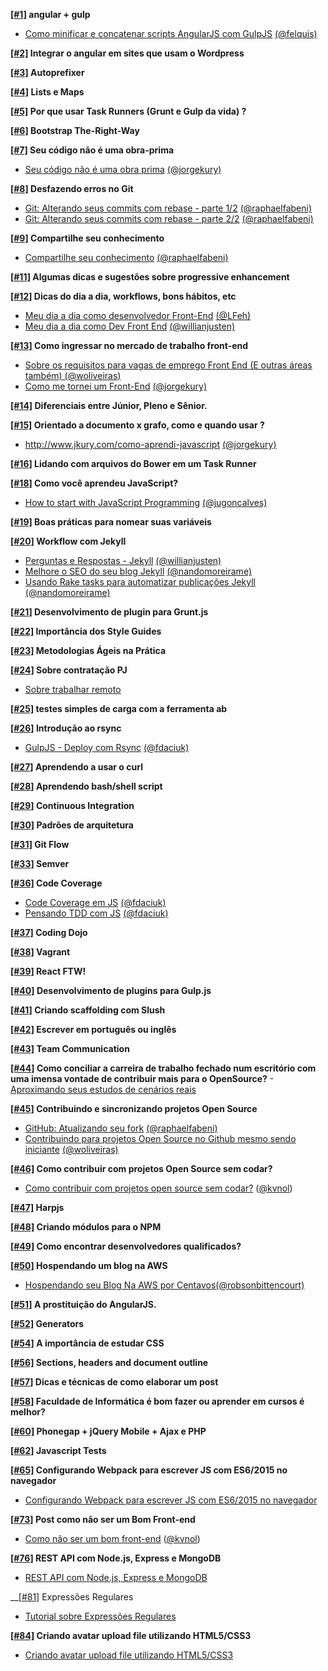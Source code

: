__[[#1]](http://github.com/LFeh/poste-mais/issues/1) angular + gulp__
  - [Como minificar e concatenar scripts AngularJS com GulpJS](http://tutsmais.com.br/blog/angularjs/como-minificar-e-concatenar-scripts-angularjs-com-gulpjs/) [(@felquis)](http://github.com/felquis)

__[[#2]](http://github.com/LFeh/poste-mais/issues/2) Integrar o angular em sites que usam o Wordpress__

__[[#3]](http://github.com/LFeh/poste-mais/issues/3) Autoprefixer__

__[[#4]](http://github.com/LFeh/poste-mais/issues/4) Lists e Maps__

__[[#5]](http://github.com/LFeh/poste-mais/issues/5) Por que usar Task Runners (Grunt e Gulp da vida) ?__

__[[#6]](http://github.com/LFeh/poste-mais/issues/6) Bootstrap The-Right-Way__

__[[#7]](http://github.com/LFeh/poste-mais/issues/7) Seu código não é uma obra-prima__
  - [Seu código não é uma obra prima](http://www.jkury.com/seu-codigo-nao-e-uma-obra-prima) [(@jorgekury)](http://github.com/jorgekury)

__[[#8]](http://github.com/LFeh/poste-mais/issues/8) Desfazendo erros no Git__
  - [Git: Alterando seus commits com rebase - parte 1/2](http://www.raphaelfabeni.com.br/git-alterando-commits-parte-1/) [(@raphaelfabeni)](http://github.com/raphaelfabeni)
  - [Git: Alterando seus commits com rebase - parte 2/2](http://www.raphaelfabeni.com.br/git-alterando-commits-parte-2/) [(@raphaelfabeni)](http://github.com/raphaelfabeni)

__[[#9]](http://github.com/LFeh/poste-mais/issues/9) Compartilhe seu conhecimento__
  - [Compartilhe seu conhecimento](http://www.raphaelfabeni.com.br/compartilhe-conhecimento/) [(@raphaelfabeni)](http://github.com/raphaelfabeni)

__[[#11]](http://github.com/LFeh/poste-mais/issues/11) Algumas dicas e sugestões sobre progressive enhancement__

__[[#12]](http://github.com/LFeh/poste-mais/issues/12) Dicas do dia a dia, workflows, bons hábitos, etc__
  - [Meu dia a dia como desenvolvedor Front-End](http://www.felipefialho.com/blog/2015/meu-dia-a-dia-como-dev-frontend/) [(@LFeh)](http://github.com/LFeh)
  - [Meu dia a dia como Dev Front End](http://willianjusten.com.br/meu-dia-a-dia-como-dev-frontend/) [(@willianjusten)](http://github.com/willianjusten)

__[[#13]](http://github.com/LFeh/poste-mais/issues/13) Como ingressar no mercado de trabalho front-end__
  - [Sobre os requisitos para vagas de emprego Front End (E outras áreas também) (@woliveiras)](http://woliveiras.com.br/posts/requisitos-para-vagas-front-end/ )
  - [Como me tornei um Front-End](http://www.jkury.com/como-me-tornei-um-frontend/) [(@jorgekury)](http://github.com/jorgekury)

__[[#14]](http://github.com/LFeh/poste-mais/issues/14) Diferenciais entre Júnior, Pleno e Sênior.__

__[[#15]](http://github.com/LFeh/poste-mais/issues/15) Orientado a documento x grafo, como e quando usar ?__
  - http://www.jkury.com/como-aprendi-javascript [(@jorgekury)](http://github.com/jorgekury)

__[[#16]](http://github.com/LFeh/poste-mais/issues/16) Lidando com arquivos do Bower em um Task Runner__

__[[#18]](http://github.com/LFeh/poste-mais/issues/18) Como você aprendeu JavaScript?__
  - [How to start with JavaScript Programming](http://jugoncalv.es/blog/javascript/how-to-start-with-javascript/) [(@jugoncalves)](http://github.com/jugoncalves)

__[[#19]](http://github.com/LFeh/poste-mais/issues/19) Boas práticas para nomear suas variáveis__

__[[#20]](http://github.com/LFeh/poste-mais/issues/20) Workflow com Jekyll__
  - [Perguntas e Respostas - Jekyll](http://willianjusten.com.br/perguntas-e-respostas-jekyll/) [(@willianjusten)](http://github.com/willianjusten)
  - [Melhore o SEO do seu blog Jekyll](http://nandomoreira.me/seo-jekyll/) [(@nandomoreirame)](http://github.com/nandomoreirame)
  - [Usando Rake tasks para automatizar publicações Jekyll](http://nandomoreira.me/rake-tasks-para-automatizar-publicacoes-jekyll/) [(@nandomoreirame)](http://github.com/nandomoreirame)

__[[#21]](http://github.com/LFeh/poste-mais/issues/21) Desenvolvimento de plugin para Grunt.js__

__[[#22]](http://github.com/LFeh/poste-mais/issues/22) Importância dos Style Guides__

__[[#23]](http://github.com/LFeh/poste-mais/issues/23) Metodologias Ágeis na Prática__

__[[#24]](http://github.com/LFeh/poste-mais/issues/24) Sobre contratação PJ__
  - [Sobre trabalhar remoto](http://www.felipefialho.com/blog/2015/sobre-trabalhar-remoto/#.VXl-YflVhBd)

__[[#25]](http://github.com/LFeh/poste-mais/issues/25) testes simples de carga com a ferramenta ab__

__[[#26]](http://github.com/LFeh/poste-mais/issues/26) Introdução ao rsync__
  - [GulpJS - Deploy com Rsync](http://blog.da2k.com.br/2015/01/27/gulpjs-deploy-com-rsync/) [(@fdaciuk)](http://github.com/fdaciuk)

__[[#27]](http://github.com/LFeh/poste-mais/issues/27) Aprendendo a usar o curl__

__[[#28]](http://github.com/LFeh/poste-mais/issues/28) Aprendendo bash/shell script__

__[[#29]](http://github.com/LFeh/poste-mais/issues/29) Continuous Integration__

__[[#30]](http://github.com/LFeh/poste-mais/issues/30) Padrões de arquitetura__

__[[#31]](http://github.com/LFeh/poste-mais/issues/31) Git Flow__

__[[#33]](http://github.com/LFeh/poste-mais/issues/33) Semver__

__[[#36]](http://github.com/LFeh/poste-mais/issues/36) Code Coverage__
  - [Code Coverage em JS](http://blog.da2k.com.br/2015/01/07/code-coverage-em-javascript/) [(@fdaciuk)](http://github.com/fdaciuk)
  - [Pensando TDD com JS](http://blog.da2k.com.br/2015/01/06/pensando-tdd-com-javascript/) [(@fdaciuk)](http://github.com/fdaciuk)

__[[#37]](http://github.com/LFeh/poste-mais/issues/37) Coding Dojo__

__[[#38]](http://github.com/LFeh/poste-mais/issues/38) Vagrant__

__[[#39]](http://github.com/LFeh/poste-mais/issues/39) React FTW!__

__[[#40]](http://github.com/LFeh/poste-mais/issues/40) Desenvolvimento de plugins para Gulp.js__

__[[#41]](http://github.com/LFeh/poste-mais/issues/41) Criando scaffolding com Slush__

__[[#42]](http://github.com/LFeh/poste-mais/issues/42) Escrever em português ou inglês__

__[[#43]](http://github.com/LFeh/poste-mais/issues/43) Team Communication__

__[[#44]](http://github.com/LFeh/poste-mais/issues/44) Como conciliar a carreira de trabalho fechado num escritório com uma imensa vontade de contribuir mais para o OpenSource?__
  -[Aproximando seus estudos de cenários reais](http://www.felipefialho.com/blog/2015/aproximando-seus-estudos-de-cenarios-reais/#.Vg0lXXpVhBc)

__[[#45]](http://github.com/LFeh/poste-mais/issues/45) Contribuindo e sincronizando projetos Open Source__
  - [GitHub: Atualizando seu fork](http://www.raphaelfabeni.com.br/atualizando-seu-fork/) [(@raphaelfabeni)](http://github.com/raphaelfabeni)
  - [Contribuindo para projetos Open Source no Github mesmo sendo iniciante](http://woliveiras.com.br/posts/contribuindo-para-projetos-open-source-no-github-mesmo-sendo-iniciante/) [(@woliveiras)](http://github.com/woliveiras)

__[[#46]](http://github.com/LFeh/poste-mais/issues/46) Como contribuir com projetos Open Source sem codar?__
  - [Como contribuir com projetos open source sem codar?](https://medium.com/openschoolbr/como-contribuir-com-projetos-open-source-sem-codar-87ea11c8f1dd) ([@kvnol](https://github.com/kvnol))

__[[#47]](http://github.com/LFeh/poste-mais/issues/47) Harpjs__

__[[#48]](http://github.com/LFeh/poste-mais/issues/48) Criando módulos para o NPM__

__[[#49]](http://github.com/LFeh/poste-mais/issues/49) Como encontrar desenvolvedores qualificados?__

__[[#50]](http://github.com/LFeh/poste-mais/issues/50) Hospendando um blog na AWS__
  - [Hospendando seu Blog Na AWS por Centavos](http://rbittencourt.com/hospedando-seu-blog-na-aws-por-centavos/)[(@robsonbittencourt)](https://github.com/robsonbittencourt)

__[[#51]](http://github.com/LFeh/poste-mais/issues/51) A prostituição do AngularJS.__

__[[#52]](http://github.com/LFeh/poste-mais/issues/52) Generators__

__[[#54]](http://github.com/LFeh/poste-mais/issues/54) A importância de estudar CSS__

__[[#56]](http://github.com/LFeh/poste-mais/issues/56) Sections, headers and document outline__

__[[#57]](http://github.com/LFeh/poste-mais/issues/57) Dicas e técnicas de como elaborar um post__

__[[#58]](http://github.com/LFeh/poste-mais/issues/58) Faculdade de Informática é bom fazer ou aprender em cursos é melhor?__

__[[#60]](http://github.com/LFeh/poste-mais/issues/60) Phonegap + jQuery Mobile + Ajax e PHP__

__[[#62]](http://github.com/LFeh/poste-mais/issues/62) Javascript Tests__

__[[#65]](http://github.com/LFeh/poste-mais/issues/65) Configurando Webpack para escrever JS com ES6/2015 no navegador__
  - [Configurando Webpack para escrever JS com ES6/2015 no navegador](https://github.com/matheuswd/myMag/blob/master/js/ES6%2BWebpack.md)

__[[#73]](https://github.com/frontendbr/poste-mais/issues/73) Post como não ser um Bom Front-end__
  - [Como não ser um bom front-end](https://medium.com/@kvnol/como-n%C3%A3o-ser-um-bom-front-end-bae2ce7215fb) ([@kvnol](https://github.com/kvnol))

__[[#76]](https://github.com/frontendbr/poste-mais/issues/76) REST API com Node.js, Express e MongoDB__
- [REST API com Node.js, Express e MongoDB](https://medium.com/@thiagoluiz.nunes/rest-api-com-node-js-express-and-mongodb-3967c2cb25b7)

__[[#81]](https://github.com/frontendbr/poste-mais/issues/81) Expressões Regulares
- [Tutorial sobre Expressões Regulares](https://maykon-oliveira.github.io/regex-tutorial/)

__[[#84]](https://github.com/frontendbr/poste-mais/issues/76) Criando avatar upload file utilizando HTML5/CSS3__
- [Criando avatar upload file utilizando HTML5/CSS3](https://medium.com/@thiagoluiz.nunes/criando-avatar-upload-file-utilizando-html5-css3-c4dcf623d985)